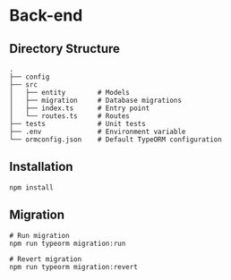 # Back-end

## Directory Structure

```shell
.
├── config
├── src
│   ├── entity        # Models
│   ├── migration     # Database migrations
│   ├── index.ts      # Entry point
│   └── routes.ts     # Routes
├── tests             # Unit tests
├── .env              # Environment variable
└── ormconfig.json    # Default TypeORM configuration
```

## Installation

```shell
npm install
```

## Migration

```shell
# Run migration
npm run typeorm migration:run

# Revert migration
npm run typeorm migration:revert
```
